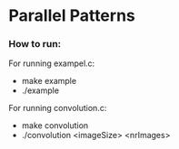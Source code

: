 # Parallel Patterns

### How to run:
For running exampel.c:
- make example
- ./example

For running convolution.c:
- make convolution
- ./convolution &lt;imageSize&gt; &lt;nrImages&gt;
